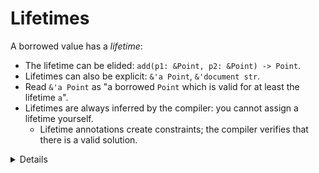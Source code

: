 # Lifetimes

A borrowed value has a _lifetime_:

* The lifetime can be elided: `add(p1: &Point, p2: &Point) -> Point`.
* Lifetimes can also be explicit: `&'a Point`, `&'document str`.
* Read `&'a Point` as "a borrowed `Point` which is valid for at least the
  lifetime `a`".
* Lifetimes are always inferred by the compiler: you cannot assign a lifetime
  yourself.
  * Lifetime annotations create constraints; the compiler verifies that there is
    a valid solution.

<details>

* All references have a lifetime.
* Lifetimes can be elided [ref](https://doc.rust-lang.org/book/ch10-03-lifetime-syntax.html#lifetime-elision):
  * Some lifetime patterns are overwhelmingly common (and deterministic) and so the borrow checker will allow you to omit them to save typing and to improve readability. This is known as elision. Elision exists in Rust solely because these patterns are common.
  * The borrow checker applies 3 rules; 1 on input, 2 on output. If it cannot infer lifetimes with those rules, then you have to provide lifetime annotations.
  * Most of the time, an error message suggesting the 'static lifetime results from attempting to create a dangling reference or a mismatch of the available lifetimes.
* Explicit annotation [example](https://doc.rust-lang.org/rust-by-example/scope/lifetime/explicit.html).


The static lifetime:

* A 'static lifetime is the longest possible lifetime, and lasts for the lifetime of the running program. A 'static lifetime may also be coerced to a shorter lifetime. 
* Two ways to make a variable with 'static lifetime, and both are stored in the read-only memory of the binary.
* As a trait bound, it means the type does not contain any non-static references.
</details>
